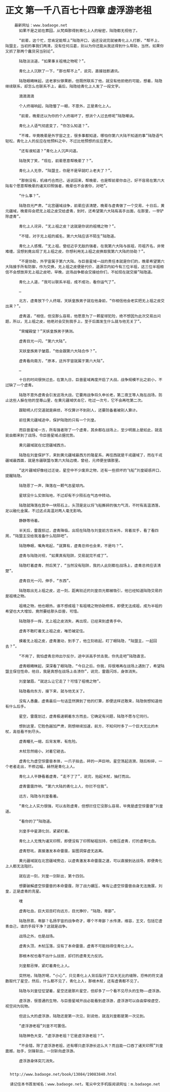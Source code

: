 # 正文 第一千八百七十四章 虚浮游老祖
        最新网址：www.badaoge.net
          如果不是之前在葬园，从梵舜那得到青化上人的秘密，陆隐都无视他了。
      
          “前辈，这个忙，您肯定能帮上”陆隐开口，话还没说完就被青化上人打断，“帮不上，陆盟主，当初的事我们两清，没有任何瓜葛，别以为你还能从我这得到什么帮助，当然，如果你又抓了那两个蠢货另当别论”。
      
          陆隐淡淡道，“如果事关祖境之物呢？”。
      
          青化上人沉默了一下，“那也帮不上”，说完，直接挂断通讯。
      
          陆隐眼睛眯起，这老家伙够果断，但既然联系了他，就没有他拒绝的可能，想着，陆隐继续联系，却怎么也联系不上，最后，陆隐给青化上人发了一段文字。
      
          滴滴滴滴
      
          个人终端响起，陆隐瞥了一眼，不意外，正是青化上人。
      
          “前辈，晚辈还以为你的个人终端坏了，想派个人过去修呢”陆隐嘲讽。
      
          青化上人语气彻底变了，“你怎么知道？”。
      
          “不难，毕竟晚辈是外宇宙之主，很多事都知道，哪怕你第六大陆不知道的事”陆隐语气轻松，青化上人的反应在他预料之中，不过比他预想的反应更大。
      
          “还有谁知道？”青化上人沉声问道。
      
          陆隐笑了笑，“现在，前辈愿意帮晚辈了？”。
      
          青化上人无奈，“陆盟主，你是不是早就盯上老夫了？”。
      
          “那倒没有，机缘巧合而已，话说回来，帮晚辈，也是帮前辈你自己，好不容易在第六大陆有个愿意帮晚辈的诸天印照强者，晚辈也不会害你，对吧”。
      
          “什么事？”。
      
          陆隐目光严肃，“北宫疆域战争，前辈应该清楚，晚辈与虚青做了一个交易，十日后，黄元疆域，晚辈将会把无上祖之皮交给虚青，到时，还希望第六大陆有高手出面，在那里，一举铲除虚青”。
      
          青化上人诧异，“无上祖之皮？这就是你说的祖境之物？”。
      
          “不错，对于无上祖的威名，第六大陆应该不陌生”陆隐道。
      
          青化上人感慨，“无上祖，曾经近乎无敌的强者，在我第六大陆与辰祖，符祖齐名，非常难缠，没想到竟出现了无上祖之皮，你想利用无上祖之皮换取我第六大陆的协助？”。
      
          “不是协助，外宇宙属于第六大陆，与巨兽星域一战的责任本就是你们的，晚辈希望第六大陆接手所有防御，作为交换，无上祖之皮便是代价，道源宗内如今有三位半祖，这三位半祖相信不会想放弃无上祖之皮吧，早晚，这场战争都会交接给你们，不如现在就交接”陆隐道。
      
          青化上人道，“我可以联系半祖，成不成功，看你运气了”。
      
          …
      
          北方，虚青放下个人终端，天妖皇族男子就在他身前，“你相信他会老实把无上祖之皮交出来？”。
      
          虚青道，“相信，但没那么容易，他愿意为了一颗星球犯险，绝不想因为此次交易出问题，所以，无上祖之皮，他绝对会交到我手上，至于后面发生什么就与他无关了”。
      
          “荣耀殿堂？”天妖皇族男子猜测。
      
          虚青目光一闪，“第六大陆”。
      
          天妖皇族男子皱眉，“他会跟第六大陆合作？”。
      
          虚青看向南方，“原本，这外宇宙就属于第六大陆”。
      
          …
      
          十日的时间很快过去，在第九日，巨兽星域再度开启了大战，战争规模不比之前小，不过缺了一个虚青。
      
          陆隐不意外虚青会引发这场大战，它要用战争将久申长老，第二夜王等人拖在战场，防止这些人躲在他的至尊山里，在黄元疆域伏击它，吃过一次亏，它不会再吃第二次。
      
          跟聪明人打交道就是麻烦，不仅算计不到别人，还要防备着被别人算计。
      
          前往黄元疆域途中，保护陆隐的只有一个刘皇。
      
          而巨兽星域一方，所有强者除了一个虚青，其余都在战场上，至少明面上是如此，就连毙虫都来到了战场，令巨兽星域占据优势。
      
          黄元疆域就在北宫疆域西方。
      
          陆隐在刘皇保护下，来到黄元疆域最西方的隆星系，再往西就是千戎疆域了，而在千戎疆域最西面，就是东疆联盟与第六大陆边境，曾经，元师便坐镇那里。
      
          “这片疆域好像经过迁徙，星空中不少废弃之物，还有一些损坏的飞船”刘皇疑惑开口，提醒陆隐。
      
          陆隐恩了一声，降落在一颗气态星球内。
      
          星球没什么实体陆地，不过却有不少陨石在气态中转动。
      
          陆隐就降落在其中一块陨石上，头顶是足以将飞船撕碎的强力气流，不时有高温洒落，足以融化金属，不过这点高温对两人毫无影响。
      
          静静等待着。
      
          半天后，雷霆掠过，虚青降临，出现在陆隐与刘皇前方百米外，背着双手，看了看四周，“陆盟主没给我准备什么陷阱吧”。
      
          陆隐睁眼，嘴角弯起，“就算有，虚青总帅也会来，不是吗？”。
      
          虚青与陆隐对视，“如果真有陷阱，交易就完不成了”。
      
          陆隐盯着虚青，然后笑了，“当然没有陷阱，我的人此刻都在战场上，虚青总帅应该清楚”。
      
          虚青目光一闪，伸手，“东西”。
      
          陆隐取出无上祖之皮，这一刻，距离较近的刘皇目光都被吸引，他已经知道陆隐交易的是祖境之物。
      
          祖境之物，他也眼热，谁不想成祖？有祖境之物协助修炼，即便无法成祖，成为半祖的希望也大大增加，竟然要给那头巨兽，可惜。
      
          陆隐随手一挥，无上祖之皮消失，再出现，已经来到虚青手中。
      
          虚青不敢盯着无上祖之皮，唯恐被定住。
      
          摸着无上祖之皮，虚青激动，到手了，他立刻收起，盯了眼陆隐，“陆盟主，一起回去？”。
      
          “不用了，我怕虚青总帅出尔反尔，途中派高手伏击我，你先走吧”陆隐直言。
      
          虚青眼睛眯起，深深看了眼陆隐，“今日之后，你我，将很难再在战场上遇到了，希望陆盟主保住性命，他日，我是真想在战场上击溃你”，说完，雷霆闪烁，身体消失。
      
          刘皇皱眉，“就这么让它走了？可惜了祖境之物”。
      
          陆隐看向东方，接下来，就与他无关了。
      
          没有人愚蠢，虚青最后一句话显然猜到了他的打算，即便这样还敢来，陆隐倒想知道他有什么后手。
      
          星空，雷霆划过，虚青极速朝着东方而去，它确定有问题，陆隐不愿与它同行。
      
          想到这里，它脸色越加严肃，刚想继续加速，前方，不知何时多了一个巨大无比的木杖，高低看不到尽头。
      
          虚青瞳孔一缩，后背发寒，有危险。
      
          木杖忽然缩小，对着它砸去。
      
          虚青化为虚空惊雷兽本体，一爪子拍去，砰的一声巨响，星空荡起涟漪，随后粉碎，一个老者走出，不修边幅，赫然是青化上人。
      
          青化上人平静看着虚青，“走不了了”，说完，抬起木杖，抽打而出。
      
          虚青雷霆炸响，“第六大陆的青化上人，你拦不住我”。
      
          远方，陆隐与刘皇看着。
      
          “青化上人实力很强，可以击败虚青，但想拦住它没那么容易，毕竟是虚空惊雷兽”刘皇道。
      
          “看你的了”陆隐道。
      
          刘皇手中星源化剑，紧紧盯着。
      
          青化上人无愧为诸天印照，即便没有了印照秘祖加持，也稳压虚青，打的虚青吐血。
      
          虚青怒吼，直接激发本命雷霆，妄图洞穿虚无逃离。
      
          黄元疆域就在北宫疆域旁边，以虚青激发本命雷霆之速，可以直接到达战场，即便青化上人都无法阻拦。
      
          就在这一刻，刘皇一剑斩出，第十四剑。
      
          想要破解虚空惊雷兽的本命雷霆，除了战力碾压，唯有让虚空惊雷兽自身无法施展，刘皇，正是虚青的克星。
      
          噗
      
          虚青吐血，巨大双目盯向远方，目光狰狞，“陆隐，卑鄙”。
      
          陆隐昂首，卑鄙？名扬宇宙的战争奇才，哪个不卑鄙？水传潇，维容，王文，包括它虚青自己，谁的手段干净？这就是战争。
      
          战场之外，也是战场。
      
          虚青头顶，木杖压落，没有了本命雷霆，虚青不可能挡得住青化上人。
      
          那根木杖也看不出什么战技，却打的虚青无力反抗。
      
          刘皇都忌惮，紧盯着青化上人。
      
          突然地，陆隐厉喝，“小心”，只见青化上人背后裂开了巨大无比的缝隙，恐怖的符文道数取代了星空，然后，什么都不见了，青化上人，那根木杖，还有虚青都不见了。
      
          陆隐与刘皇怔怔望着，星空还是那片星空，但却多了一个看不见尽头的生物——虚浮游。
      
          虚浮游，很普通的生物，与巨兽星域开战必能看到虚浮游，虚浮游可以自由穿梭虚空，视空间为玩物。
      
          但这么大的虚浮游，陆隐还是第一次见，别说他，就连刘皇都是第一次见到。
      
          “虚浮游老祖”刘皇不可置信。
      
          陆隐神色大变，“虚浮游老祖？它是虚浮游老祖？”。
      
          “不会错，除了虚浮游老祖，还有哪只虚浮游长这么大？而且能一口吞了诸天印照”刘皇震撼，抬手，剑锋斩出，一剑斩向虚浮游。
      
          虚浮游身体突兀消失。
      
      
      http://www.badaoge.net/book/13084/19083840.html
      
      请记住本书首发域名：www.badaoge.net。笔尖中文手机版阅读网址：m.badaoge.net